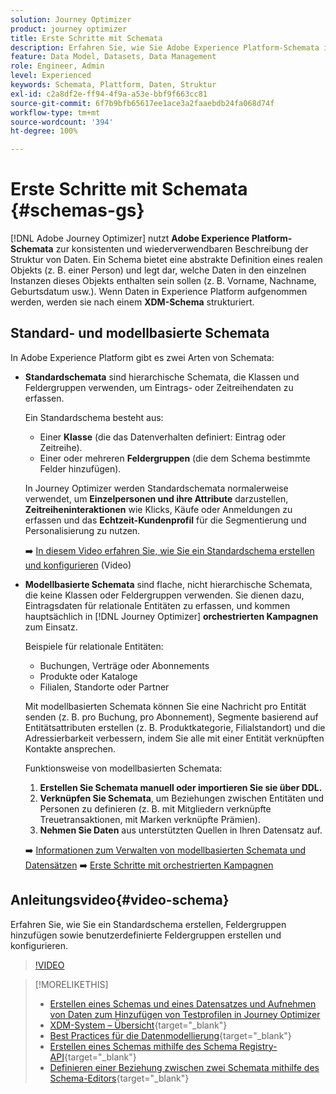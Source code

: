 ```yaml
---
solution: Journey Optimizer
product: journey optimizer
title: Erste Schritte mit Schemata
description: Erfahren Sie, wie Sie Adobe Experience Platform-Schemata in Adobe Journey Optimizer verwenden
feature: Data Model, Datasets, Data Management
role: Engineer, Admin
level: Experienced
keywords: Schemata, Plattform, Daten, Struktur
exl-id: c2a8df2e-ff94-4f9a-a53e-bbf9f663cc81
source-git-commit: 6f7b9bfb65617ee1ace3a2faaebdb24fa068d74f
workflow-type: tm+mt
source-wordcount: '394'
ht-degree: 100%

---
```


# Erste Schritte mit Schemata {#schemas-gs}

[!DNL Adobe Journey Optimizer] nutzt **Adobe Experience Platform-Schemata** zur konsistenten und wiederverwendbaren Beschreibung der Struktur von Daten. Ein Schema bietet eine abstrakte Definition eines realen Objekts (z. B. einer Person) und legt dar, welche Daten in den einzelnen Instanzen dieses Objekts enthalten sein sollen (z. B. Vorname, Nachname, Geburtsdatum usw.). Wenn Daten in Experience Platform aufgenommen werden, werden sie nach einem **XDM-Schema** strukturiert.

## Standard- und modellbasierte Schemata

In Adobe Experience Platform gibt es zwei Arten von Schemata:

* **Standardschemata** sind hierarchische Schemata, die Klassen und Feldergruppen verwenden, um Eintrags- oder Zeitreihendaten zu erfassen.

  Ein Standardschema besteht aus:

   * Einer **Klasse** (die das Datenverhalten definiert: Eintrag oder Zeitreihe).
   * Einer oder mehreren **Feldergruppen** (die dem Schema bestimmte Felder hinzufügen).

  In Journey Optimizer werden Standardschemata normalerweise verwendet, um **Einzelpersonen und ihre Attribute** darzustellen, **Zeitreiheninteraktionen** wie Klicks, Käufe oder Anmeldungen zu erfassen und das **Echtzeit-Kundenprofil** für die Segmentierung und Personalisierung zu nutzen.

  ➡️ [In diesem Video erfahren Sie, wie Sie ein Standardschema erstellen und konfigurieren](#video-schema) (Video)

* **Modellbasierte Schemata** sind flache, nicht hierarchische Schemata, die keine Klassen oder Feldergruppen verwenden. Sie dienen dazu, Eintragsdaten für relationale Entitäten zu erfassen, und kommen hauptsächlich in [!DNL Journey Optimizer] **orchestrierten Kampagnen** zum Einsatz.

  Beispiele für relationale Entitäten:
   * Buchungen, Verträge oder Abonnements
   * Produkte oder Kataloge
   * Filialen, Standorte oder Partner

  Mit modellbasierten Schemata können Sie eine Nachricht pro Entität senden (z. B. pro Buchung, pro Abonnement), Segmente basierend auf Entitätsattributen erstellen (z. B. Produktkategorie, Filialstandort) und die Adressierbarkeit verbessern, indem Sie alle mit einer Entität verknüpften Kontakte ansprechen.

  Funktionsweise von modellbasierten Schemata:

   1. **Erstellen Sie Schemata manuell oder importieren Sie sie über DDL.**
   1. **Verknüpfen Sie Schemata**, um Beziehungen zwischen Entitäten und Personen zu definieren (z. B. mit Mitgliedern verknüpfte Treuetransaktionen, mit Marken verknüpfte Prämien).
   1. **Nehmen Sie Daten** aus unterstützten Quellen in Ihren Datensatz auf.

  ➡️ [Informationen zum Verwalten von modellbasierten Schemata und Datensätzen](../orchestrated/gs-schemas.md)
➡️ [Erste Schritte mit orchestrierten Kampagnen](../orchestrated/gs-schemas.md)

## Anleitungsvideo{#video-schema}

Erfahren Sie, wie Sie ein Standardschema erstellen, Feldergruppen hinzufügen sowie benutzerdefinierte Feldergruppen erstellen und konfigurieren.

>[!VIDEO](https://video.tv.adobe.com/v/334461?quality=12)

>[!MORELIKETHIS]
>
>* [Erstellen eines Schemas und eines Datensatzes und Aufnehmen von Daten zum Hinzufügen von Testprofilen in Journey Optimizer](../audience/creating-test-profiles.md)
>* [XDM-System – Übersicht](https://experienceleague.adobe.com/docs/experience-platform/xdm/home.html?lang=de){target="_blank"}
>* [Best Practices für die Datenmodellierung](https://experienceleague.adobe.com/docs/experience-platform/xdm/schema/best-practices.html?lang=de){target="_blank"}
>* [Erstellen eines Schemas mithilfe des Schema Registry-API](https://experienceleague.adobe.com/docs/experience-platform/xdm/tutorials/create-schema-api.html?lang=de){target="_blank"}
>* [Definieren einer Beziehung zwischen zwei Schemata mithilfe des Schema-Editors](https://experienceleague.adobe.com/docs/experience-platform/xdm/tutorials/relationship-ui.html?lang=de){target="_blank"}
